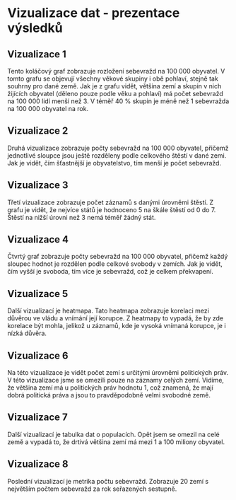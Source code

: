 # Vizualizace dat - prezentace výsledků

## Vizualizace 1

Tento koláčový graf zobrazuje rozložení sebevražd na 100 000 obyvatel. V tomto grafu se objevují všechny věkové skupiny i obě pohlaví, stejně tak souhrny pro dané země. Jak je z grafu vidět, většina zemí a skupin v nich žijících obyvatel (děleno pouze podle věku a pohlaví) má počet sebevražd na 100 000 lidí menší než 3. V téměř 40 % skupin je méně než 1 sebevražda na 100 000 obyvatel na rok.

## Vizualizace 2

Druhá vizualizace zobrazuje počty sebevražd na 100 000 obyvatel, přičemž jednotlivé sloupce jsou ještě rozděleny podle celkového štěstí v dané zemi. Jak je vidět, čím šťastnější je obyvatelstvo, tím menší je počet sebevražd.

## Vizualizace 3

Třetí vizualizace zobrazuje počet záznamů s danými úrovněmi štěstí. Z grafu je vidět, že nejvíce států je hodnoceno 5 na škále štěstí od 0 do 7. Štěstí na nižší úrovni než 3 nemá téměř žádný stát.

## Vizualizace 4

Čtvrtý graf zobrazuje počty sebevražd na 100 000 obyvatel, přičemž každý sloupec hodnot je rozdělen podle celkové svobody v zemích. Jak je vidět, čím vyšší je svoboda, tím více je sebevražd, což je celkem překvapení.

## Vizualizace 5

Další vizualizací je heatmapa. Tato heatmapa zobrazuje korelaci mezi důvěrou ve vládu a vnímání její korupce. Z heatmapy to vypadá, že by zde korelace být mohla, jelikož u záznamů, kde je vysoká vnímaná korupce, je i nízká důvěra.

## Vizualizace 6

Na této vizualizace je vidět počet zemí s určitými úrovněmi politických práv. V této vizualizace jsme se omezili pouze na záznamy celých zemí. Vidíme, že většina zemí má u politických práv hodnotu 1, což znamená, že mají dobrá politická práva a jsou to pravděpodobně velmi svobodné země.

## Vizualizace 7

Další vizualizací je tabulka dat o populacích. Opět jsem se omezil na celé země a vypadá to, že drtivá většina zemí má mezi 1 a 100 miliony obyvatel.

## Vizualizace 8

Poslední vizualizací je metrika počtu sebevražd. Zobrazuje 20 zemí s největším počtem sebevražd za rok seřazených sestupně.

